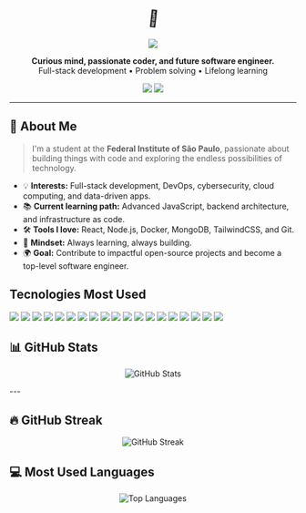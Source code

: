 
<h1 align="center">
<span class="wave">👋</span>
</h1>

<style>
  .wave {
    animation-name: wave-animation;
    animation-duration: 2.5s;
    animation-iteration-count: infinite;
    transform-origin: 70% 70%;
    display: inline-block;
  }

  @keyframes wave-animation {
    0% { transform: rotate(0deg); }
    10% { transform: rotate(14deg); }
    20% { transform: rotate(-8deg); }
    30% { transform: rotate(14deg); }
    40% { transform: rotate(-4deg); }
    50% { transform: rotate(10deg); }
    60% { transform: rotate(0deg); }
    100% { transform: rotate(0deg); }
  }
</style>



<p align="center">
  <img src="https://capsule-render.vercel.app/api?type=waving&color=4AE3D6&height=250&section=header&text=Hi%20there!%20I'm%20Cauã%20Almeida%20&fontSize=45&fontColor=ffffff" />
</p>

<p align="center">
  <b>Curious mind, passionate coder, and future software engineer.</b><br/>
  Full-stack development • Problem solving • Lifelong learning
</p>

<p align="center">
  <a href="mailto:cauaalmeidamoura@gmai
  l.com"><img src="https://img.shields.io/badge/Email-cauaalmeidamoura@gmail.com-D14836?style=flat-square&logo=gmail&logoColor=white" /></a>
  <a href="https://instagram.com/_caualmeida_"><img src="https://img.shields.io/badge/-@_caualmeida_-E4405F?style=flat-square&logo=instagram&logoColor=white" /></a>
</p>

---

## 🧭 About Me

> I'm a student at the **Federal Institute of São Paulo**, passionate about building things with code and exploring the endless possibilities of technology.

- 💡 **Interests:** Full-stack development, DevOps, cybersecurity, cloud computing, and data-driven apps.
- 📚 **Current learning path:** Advanced JavaScript, backend architecture, and infrastructure as code.
- 🛠️ **Tools I love:** React, Node.js, Docker, MongoDB, TailwindCSS, and Git.
- 🧠 **Mindset:** Always learning, always building.
- 🌍 **Goal:** Contribute to impactful open-source projects and become a top-level software engineer.

## Tecnologies Most Used
  <img src="https://img.shields.io/badge/JavaScript-F7DF1E?style=flat&logo=javascript&logoColor=black" />
  <img src="https://img.shields.io/badge/TypeScript-3178C6?style=flat&logo=typescript&logoColor=white" />
  <img src="https://img.shields.io/badge/Python-3776AB?style=flat&logo=python&logoColor=white" />
  <img src="https://img.shields.io/badge/HTML5-E34F26?style=flat&logo=html5&logoColor=white" />
  <img src="https://img.shields.io/badge/CSS3-1572B6?style=flat&logo=css3&logoColor=white" />
  <img src="https://img.shields.io/badge/SQL-4479A1?style=flat&logo=mysql&logoColor=white" />
  <img src="https://img.shields.io/badge/React-20232A?style=flat&logo=react&logoColor=61DAFB" />
  <img src="https://img.shields.io/badge/TailwindCSS-38B2AC?style=flat&logo=tailwind-css&logoColor=white" />
  <img src="https://img.shields.io/badge/Vite-646CFF?style=flat&logo=vite&logoColor=white" />
  <img src="https://img.shields.io/badge/PWA-5A0FC8?style=flat&logo=pwa&logoColor=white" />
  <img src="https://img.shields.io/badge/Node.js-339933?style=flat&logo=node.js&logoColor=white" />
  <img src="https://img.shields.io/badge/Express.js-000000?style=flat&logo=express&logoColor=white" />
  <img src="https://img.shields.io/badge/Firebase-FFCA28?style=flat&logo=firebase&logoColor=black" />
  <img src="https://img.shields.io/badge/Git-F05032?style=flat&logo=git&logoColor=white" />
  <img src="https://img.shields.io/badge/GitHub-181717?style=flat&logo=github&logoColor=white" />
  <img src="https://img.shields.io/badge/Docker-2496ED?style=flat&logo=docker&logoColor=white" />
  <img src="https://img.shields.io/badge/Postman-FF6C37?style=flat&logo=postman&logoColor=white" />
  <img src="https://img.shields.io/badge/VSCode-007ACC?style=flat&logo=visual-studio-code&logoColor=white" />
  <img src="https://img.shields.io/badge/Vercel-000000?style=flat&logo=vercel&logoColor=white" />
</p>

## 📊 GitHub Stats

<p align="center"> <img src="https://github-readme-stats.vercel.app/api?username=CauaMouraDev&show_icons=true&theme=tokyonight&count_private=true" alt="GitHub Stats" /> </p>
---

## 🔥 GitHub Streak

<p align="center"> <img src="https://github-readme-streak-stats.herokuapp.com/?user=CauaMouraDev&theme=tokyonight" alt="GitHub Streak" /> </p>

## 💻 Most Used Languages

<p align="center"> <img src="https://github-readme-stats.vercel.app/api/top-langs/?username=CauaMouraDev&layout=compact&theme=tokyonight" alt="Top Languages" /> </p>
